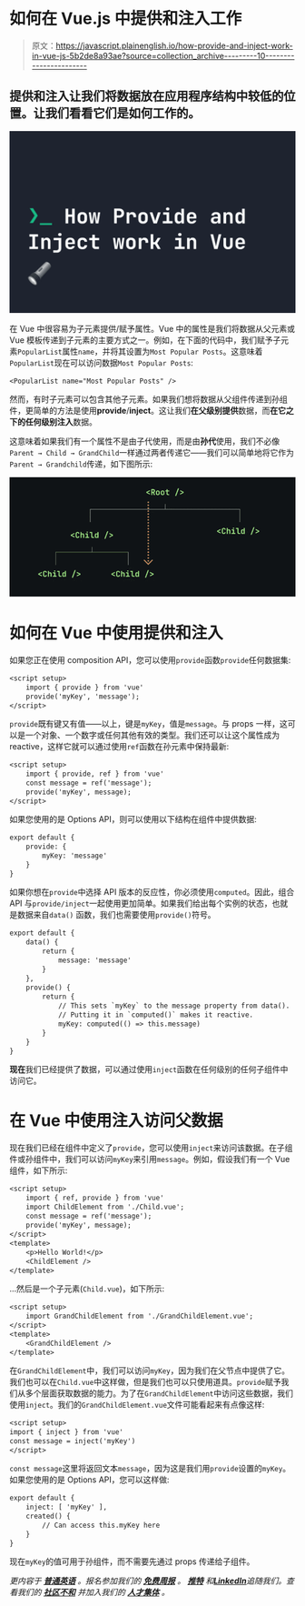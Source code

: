 # 如何在 Vue.js 中提供和注入工作

> 原文：<https://javascript.plainenglish.io/how-provide-and-inject-work-in-vue-js-5b2de8a93ae?source=collection_archive---------10----------------------->

## 提供和注入让我们将数据放在应用程序结构中较低的位置。让我们看看它们是如何工作的。

![](img/8946068dd8715b023524930f13f1daa4.png)

在 Vue 中很容易为子元素提供/赋予属性。Vue 中的属性是我们将数据从父元素或 Vue 模板传递到子元素的主要方式之一。例如，在下面的代码中，我们赋予子元素`PopularList`属性`name`，并将其设置为`Most Popular Posts`。这意味着`PopularList`现在可以访问数据`Most Popular Posts`:

```
<PopularList name="Most Popular Posts" />
```

然而，有时子元素可以包含其他子元素。如果我们想将数据从父组件传递到孙组件，更简单的方法是使用**provide**/**inject**。这让我们**在父级别提供**数据，而**在它之下的任何级别注入**数据。

这意味着如果我们有一个属性不是由子代使用，而是由**孙代**使用，我们不必像`Parent → Child → GrandChild`一样通过两者传递它——我们可以简单地将它作为`Parent → Grandchild`传递，如下图所示:

![](img/ddce2dadbdf5208e0f1d0cdc72d19dab.png)

# 如何在 Vue 中使用提供和注入

如果您正在使用 composition API，您可以使用`provide`函数`provide`任何数据集:

```
<script setup>
    import { provide } from 'vue'
    provide('myKey', 'message');
</script>
```

`provide`既有键又有值——以上，键是`myKey`，值是`message`。与 props 一样，这可以是一个对象、一个数字或任何其他有效的类型。我们还可以让这个属性成为 reactive，这样它就可以通过使用`ref`函数在孙元素中保持最新:

```
<script setup>
    import { provide, ref } from 'vue'
    const message = ref('message');
    provide('myKey', message);
</script>
```

如果您使用的是 Options API，则可以使用以下结构在组件中提供数据:

```
export default {
    provide: {
        myKey: 'message'
    }
}
```

如果你想在`provide`中选择 API 版本的反应性，你必须使用`computed`。因此，组合 API 与`provide/inject`一起使用更加简单。如果我们给出每个实例的状态，也就是数据来自`data()` 函数，我们也需要使用`provide()`符号。

```
export default {
    data() {
        return {
            message: 'message'
        }
    },
    provide() {
        return {
            // This sets `myKey` to the message property from data().
            // Putting it in `computed()` makes it reactive.
            myKey: computed(() => this.message)
        }
    }
}
```

**现在**我们已经提供了数据，可以通过使用`inject`函数在任何级别的任何子组件中访问它。

# 在 Vue 中使用注入访问父数据

现在我们已经在组件中定义了`provide`，您可以使用`inject`来访问该数据。在子组件或孙组件中，我们可以访问`myKey`来引用`message`。例如，假设我们有一个 Vue 组件，如下所示:

```
<script setup>
    import { ref, provide } from 'vue'
    import ChildElement from './Child.vue';
    const message = ref('message');
    provide('myKey', message);
</script>
<template>
    <p>Hello World!</p>
    <ChildElement />
</template>
```

…然后是一个子元素(`Child.vue`)，如下所示:

```
<script setup>
    import GrandChildElement from './GrandChildElement.vue';
</script>
<template>
    <GrandChildElement />
</template>
```

在`GrandChildElement`中，我们可以访问`myKey`，因为我们在父节点中提供了它。我们也可以在`Child.vue`中这样做，但是我们也可以只使用道具。`provide`赋予我们从多个层面获取数据的能力。为了在`GrandChildElement`中访问这些数据，我们使用`inject`。我们的`GrandChildElement.vue`文件可能看起来有点像这样:

```
<script setup>
import { inject } from 'vue'
const message = inject('myKey')
</script>
```

`const message`这里将返回文本`message`，因为这是我们用`provide`设置的`myKey`。如果您使用的是 Options API，您可以这样做:

```
export default {
    inject: [ 'myKey' ],
    created() {
        // Can access this.myKey here
    }
}
```

现在`myKey`的值可用于孙组件，而不需要先通过 props 传递给子组件。

*更内容于* [***普通英语***](https://plainenglish.io/) *。报名参加我们的* [***免费周报***](http://newsletter.plainenglish.io/) *。* [***推特***](https://twitter.com/inPlainEngHQ) *和*[***LinkedIn***](https://www.linkedin.com/company/inplainenglish/)*追随我们。查看我们的* [***社区不和***](https://discord.gg/GtDtUAvyhW) *并加入我们的* [***人才集体***](https://inplainenglish.pallet.com/talent/welcome) *。*